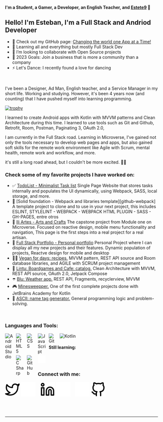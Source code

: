 #### I'm a Student, a Gamer, a Developer, an English Teacher, and [Estete9][linkedin] 👋

## Hello! I'm Esteban, I'm a Full Stack and Andriod Developer 

- 🤠 Check out my GitHub page: [Changing the world one App at a Time!][github]
- 🌱 Learning all and everything but mostly Full Stack Dev
- 👯 I’m looking to collaborate with Open Source projects
- 🥅 2023 Goals: Join a business that is more a community than a company
- ⚡ Let's Dance: I recently found a love for dancing

<br/>

I've been a Designer, Ad Man, English teacher, and a Service Manager in my short life. Working and studying. However, it's been 4 years now (and counting) that I have pushed myself into learning programming.<br>

[![trophy](https://github-profile-trophy.vercel.app/?username=ryo-ma)](https://github.com/ryo-ma/github-profile-trophy)

I learned to create Android apps with Kotlin with MVVM patterns and Clean Architecture during this time. I learned to use tools such as Git and Github, Retrofit, Room, Postman, Paginating 3, OAuth 2.0, <br>

I am currently in the Full Stack road. Learning in Microverse, I've gained not only the tools necessary to develop web pages and apps, but also gained soft skills for the remote work environment like Agile with Scrum, mental health, remote work and workflow, and more.

it's still a long road ahead, but I couldn't be more excited. 🤩❕

### Check some of my favorite projects I have worked on:

- ✅ [TodoList - Minimalist Task list][github_todolist] Single Page Website that stores tasks internally and populates the UI dynamically, using Webpack, SASS, local storage, and more.
- 📄 [Solid foundation - Webpack and libraries template][github-webpack] A template project to clone and to use in your next project, this includes ESLINT, STYLELINT - WEBPACK - WEBPACK HTML PLUGIN - SASS - GH-PAGES, entre otros
- 🎨 [Ili Artes - Arts and Crafts][github_iliartes] The capstone project from Module one on Microverse. Focused on reactive design, mobile menu functionality and navigation, This page is the first steps into a real project for a real artisan.
- 💼 [Full Stack Portfolio - Personal portfolio][github_portfolio] Personal Project where I can display all my new projects and their features. Dynamic population of projects, Reactve design for mobile and desktop
- 👨‍🍳 [Vegan for days: recipes.][github_vegan] MVVM pattern, REST API source and Room database libraries, and AGILE with SCRUM project management
- 🎲 [Lintu: Boardgames and Cafe: catalog.][github_lintu] Clean Architecture with MVVM, REST API source, OAuth 2.0, Jetpack Compose
- ☂️ [Blu: Weather app.][github_blu] REST API, Fragments, recyclerview, MVVM
- 🎮 [Minesweepper.][github_mine] One of the first complete projects done with JetBrains Academy for Kotlin
- 🤖 [ASCII: name tag generator.][github_ascii] General programming logic and problem-solving.

<br />

### Languages and Tools:

<img align="left" alt="Android Studio" width="26px" src="https://cdn.jsdelivr.net/gh/devicons/devicon/icons/androidstudio/androidstudio-original.svg" style="padding-right:10px;"/>
<img alt="Kotlin" width="26px" src="https://cdn.jsdelivr.net/gh/devicons/devicon/icons/kotlin/kotlin-original.svg" style="padding-right:10px;" />
<img align="left" alt="HTML5" width="26px" src="https://cdn.jsdelivr.net/gh/devicons/devicon/icons/html5/html5-original.svg" style="padding-right:10px;" />
<img align="left" alt="CSS" width="26px" src="https://cdn.jsdelivr.net/gh/devicons/devicon/icons/css3/css3-original.svg" style="padding-right:10px;" />
<img align="left" alt="JavaScript" width="26px" src="https://cdn.jsdelivr.net/gh/devicons/devicon/icons/javascript/javascript-original.svg" style="padding-right:10px;" />
<img align="left" alt="Git" width="26px" src="https://cdn.jsdelivr.net/gh/devicons/devicon/icons/git/git-original.svg" style="padding-right:10px;" />

#### Still learning:

<img align="left" alt="C Sharp" width="26px" src="https://cdn.jsdelivr.net/gh/devicons/devicon/icons/csharp/csharp-original.svg" style="padding-right:10px;" />
<img alt="GitHub" width="26px" src="https://user-images.githubusercontent.com/3369400/139447912-e0f43f33-6d9f-45f8-be46-2df5bbc91289.png" align="left" style="padding-right:10px;" />
<img alt="Terminal" width="26px" src="./img/terminal-dark.svg" />

<br />

### Connect with me:

[![website](./img/twitter-light.svg)](https://twitter.com/NaughTban#gh-light-mode-only)
[![website](./img/twitter-dark.svg)](https://twitter.com/NaughTban#gh-dark-mode-only)
&nbsp;&nbsp;
[![website](./img/linkedin-light.svg)](https://www.linkedin.com/in/esteban-palacios-5030a772/#gh-light-mode-only)
[![website](./img/linkedin-dark.svg)](https://www.linkedin.com/in/esteban-palacios-5030a772/#gh-dark-mode-only)
&nbsp;&nbsp;
[![website](./img/github-dark.svg)](https://github.com/Estete9/#gh-dark-mode-only)
[![website](./img/github-light.svg)](https://github.com/Estete9/#gh-light-mode-only)

<br />
<br />

---

[twitter]: https://twitter.com/NaughTban/
[linkedin]: https://www.linkedin.com/in/esteban-palacios-5030a772/
[github]: https://github.com/Estete9/
[github_vegan]: https://github.com/Estete9/Vegan-for-days
[github_lintu]: https://github.com/Estete9/LintuBG
[github_iliartes]: https://github.com/Estete9/IliArtes
[github_blu]: https://github.com/Estete9/Blu-Weather-App
[github_portfolio]: https://github.com/Estete9/Fullstack-Portfolio
[github_todolist]: https://github.com/Estete9/TodoList
[github_ascii]: https://github.com/Estete9/ASCII-Art-tag
[github_mine]: https://github.com/Estete9/minesweeper
[github_webpack]: https://github.com/Estete9/webpack-template
